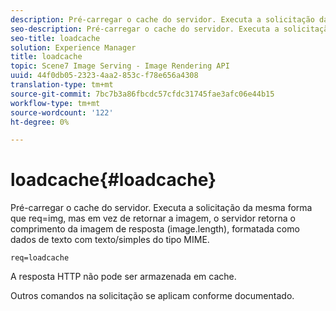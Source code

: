 ```yaml
---
description: Pré-carregar o cache do servidor. Executa a solicitação da mesma forma que req=img, mas em vez de retornar a imagem, o servidor retorna o comprimento da imagem de resposta (image.length), formatada como dados de texto com texto/simples do tipo MIME.
seo-description: Pré-carregar o cache do servidor. Executa a solicitação da mesma forma que req=img, mas em vez de retornar a imagem, o servidor retorna o comprimento da imagem de resposta (image.length), formatada como dados de texto com texto/simples do tipo MIME.
seo-title: loadcache
solution: Experience Manager
title: loadcache
topic: Scene7 Image Serving - Image Rendering API
uuid: 44f0db05-2323-4aa2-853c-f78e656a4308
translation-type: tm+mt
source-git-commit: 7bc7b3a86fbcdc57cfdc31745fae3afc06e44b15
workflow-type: tm+mt
source-wordcount: '122'
ht-degree: 0%

---
```



# loadcache{#loadcache}

Pré-carregar o cache do servidor. Executa a solicitação da mesma forma que req=img, mas em vez de retornar a imagem, o servidor retorna o comprimento da imagem de resposta (image.length), formatada como dados de texto com texto/simples do tipo MIME.

`req=loadcache`

A resposta HTTP não pode ser armazenada em cache.

Outros comandos na solicitação se aplicam conforme documentado.
